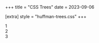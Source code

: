 +++
title = "CSS Trees"
date = 2023-09-06

[extra]
style = "huffman-trees.css"
+++

<div id="root">
    <div><span class="leaf">1</span></div>
    <div>
        <div><span class="leaf">2</span></div>
        <div><span class="leaf">3</span></div>
    </div>
</div>

